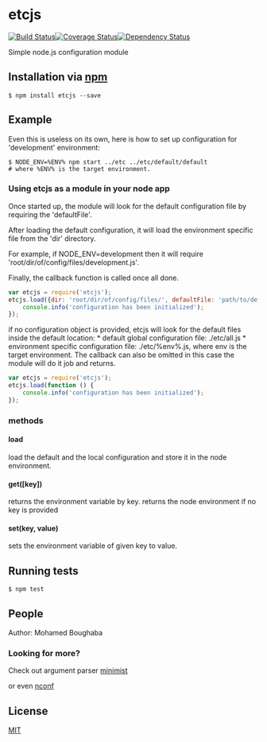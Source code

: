 # etcjs
[![Build Status](https://travis-ci.org/mboughaba/etcjs.svg?branch=master)](https://travis-ci.org/mboughaba/etcjs)[![Coverage Status](https://coveralls.io/repos/mboughaba/etcjs/badge.svg)](https://coveralls.io/r/mboughaba/etcjs)[![Dependency Status](https://david-dm.org/mboughaba/etcjs.svg)](https://david-dm.org/mboughaba/etcjs)

Simple node.js configuration module

## Installation via [npm](https://npmjs.org)

```shell
$ npm install etcjs --save
```

## Example
Even this is useless on its own, here is how to set up configuration for 'development' environment:

```shell
$ NODE_ENV=%ENV% npm start ../etc ../etc/default/default
# where %ENV% is the target environment.
```

### Using etcjs as a module in your node app
Once started up, the module will look for the default configuration file by requiring the 'defaultFile'.

After loading the default configuration, it will load the environment specific file from the 'dir' directory.

For example, if NODE_ENV=development then it will require 'root/dir/of/config/files/development.js'.

Finally, the callback function is called once all done.

```javascript
var etcjs = require('etcjs');
etcjs.load({dir: 'root/dir/of/config/files/', defaultFile: 'path/to/default/config/file'}, function () {
    console.info('configuration has been initialized');
});
```

if no configuration object is provided, etcjs will look for the default files
    inside the default location:
    * default global configuration file: ./etc/all.js
    * environment specific configuration file: ./etc/%env%.js, where env is the
    target environment.
    The callback can also be omitted in this case the module will do it job and
    returns.

```javascript
var etcjs = require('etcjs');
etcjs.load(function () {
    console.info('configuration has been initialized');
});
```
### methods
#### load
load the default and the local configuration and store it in the node
environment.
#### get([key])
returns the environment variable by key.
returns the node environment if no key is provided
#### set(key, value)
sets the environment variable of given key to value.

## Running tests

```shell
$ npm test
```

## People
Author: Mohamed Boughaba

### Looking for more?
Check out argument parser [minimist](https://github.com/substack/minimist)

or even [nconf](https://github.com/indexzero/nconf)

## License
[MIT](LICENSE)
